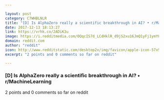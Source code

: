 ```yaml
---

layout: post
category: C7WHBLNLR
title: "[D] Is AlphaZero really a scientific breakthrough in AI? • r/MachineLearning"
date: 2017-12-13 18:13:27
link: https://vrhk.co/2ADiK3u
image: https://i.redditmedia.com/OQqcIS7d_LCdHklR_d9jS2xu16JmQ1yFj1ymY85j_R4.jpg?w=320&s=d3233a69c1d5ebb93bf84f134519d315
domain: reddit.com
author: "reddit"
icon: http://www.redditstatic.com/desktop2x/img/favicon/apple-icon-57x57.png
excerpt: "2 points and 0 comments so far on reddit"

---
```


### [D] Is AlphaZero really a scientific breakthrough in AI? • r/MachineLearning

2 points and 0 comments so far on reddit